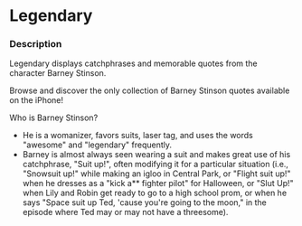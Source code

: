 Legendary
=========

### Description

Legendary displays catchphrases and memorable quotes from the character Barney Stinson.

Browse and discover the only collection of Barney Stinson quotes available on the iPhone!

Who is Barney Stinson? 

* He is a womanizer, favors suits, laser tag, and uses the words "awesome" and "legendary" frequently.
* Barney is almost always seen wearing a suit and makes great use of his catchphrase, "Suit up!", often modifying it for a particular situation (i.e., "Snowsuit up!" while making an igloo in Central Park, or "Flight suit up!" when he dresses as a "kick a** fighter pilot" for Halloween, or "Slut Up!" when Lily and Robin get ready to go to a high school prom, or when he says "Space suit up Ted, 'cause you're going to the moon," in the episode where Ted may or may not have a threesome).
